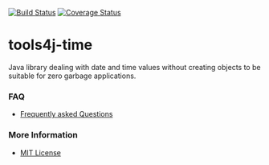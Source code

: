 [![Build Status](https://travis-ci.org/tools4j/time.svg?branch=master)](https://travis-ci.org/tools4j/time)
[![Coverage Status](https://coveralls.io/repos/github/tools4j/time/badge.svg?branch=master)](https://coveralls.io/github/tools4j/time?branch=master)
<!-- [![Maven Central](https://maven-badges.herokuapp.com/maven-central/org.tools4j/tools4j-time/badge.svg)](https://maven-badges.herokuapp.com/maven-central/org.tools4j/tools4j-time) -->

# tools4j-time
Java library dealing with date and time values without creating objects to be suitable for zero garbage applications.

### FAQ
* [Frequently asked Questions](https://github.com/tools4j/time/issues?q=label:question)

### More Information
* [MIT License](https://github.com/tools4j/time/blob/master/LICENSE)
